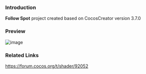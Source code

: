 ### Introduction
**Follow Spot** project created based on CocosCreator version 3.7.0

### Preview
![image](../../../gif/202202/2022022412.gif)

### Related Links
https://forum.cocos.org/t/shader/92052